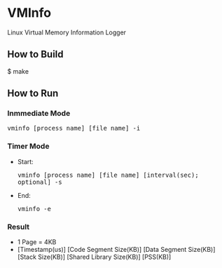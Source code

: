 # VMInfo
Linux Virtual Memory Information Logger

## How to Build
$ make

## How to Run

### Inmmediate Mode
<pre>vminfo [process name] [file name] -i</pre>

### Timer Mode
* Start: <pre>vminfo [process name] [file name] [interval(sec); optional] -s</pre>
* End: <pre>vminfo -e</pre>
  
### Result
* 1 Page = 4KB
* [Timestamp(us)] [Code Segment Size(KB)] [Data Segment Size(KB)] [Stack Size(KB)] [Shared Library Size(KB)] [PSS(KB)]
